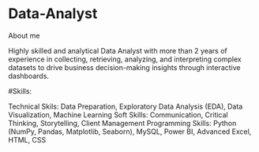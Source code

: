 # Data-Analyst
About me

Highly skilled and analytical Data Analyst with more than 2 years of experience in collecting, retrieving, analyzing, and interpreting complex datasets to drive business decision-making insights through interactive dashboards.

#Skills:

Technical Skils: Data Preparation, Exploratory Data Analysis (EDA), Data Visualization, Machine Learning
Soft Skills: Communication, Critical Thinking, Storytelling, Client Management
Programming Skills: Python (NumPy, Pandas, Matplotlib, Seaborn), MySQL, Power BI, Advanced Excel, HTML, CSS
